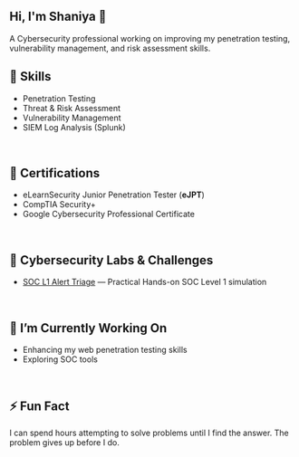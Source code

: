## Hi, I'm Shaniya 👋

A Cybersecurity professional working on improving my penetration testing, vulnerability management, and risk assessment skills.

## 🔹 Skills
- Penetration Testing
- Threat & Risk Assessment
- Vulnerability Management
- SIEM Log Analysis (Splunk)
  
<br> <!-- Adds extra space -->


## 📜 Certifications
- eLearnSecurity Junior Penetration Tester (**eJPT**)
- CompTIA Security+
- Google Cybersecurity Professional Certificate
  
<br> <!-- Adds extra space -->


## 🧠 Cybersecurity Labs & Challenges
- [SOC L1 Alert Triage](https://github.com/ShaniyaS13/SOC-L1-Alert-Triage-Writeup/blob/main/SOC-L1-Alert-Triage-README.md) — Practical Hands-on SOC Level 1 simulation

  
<br> <!-- Adds extra space -->


## 🔭 I’m Currently Working On
- Enhancing my web penetration testing skills
- Exploring SOC tools
  
<br> <!-- Adds extra space -->


## ⚡ Fun Fact
I can spend hours attempting to solve problems until I find the answer. The problem gives up before I do.

<br> <!-- Adds extra space -->


<!--
**ShaniyaS13/ShaniyaS13** is a ✨ _special_ ✨ repository because its `README.md` (this file) appears on your GitHub profile.

Here are some ideas to get you started:

- 🔭 I’m currently working on ...
- 🌱 I’m currently learning ...
- 📂 Cybersecurity Projects ...
- 👯 I’m looking to collaborate on ...
- 🤔 I’m looking for help with ...
- 💬 Ask me about ...
- 📫 How to reach me: ...
- 😄 Pronouns: ...
- ⚡ Fun fact: ...
-->
